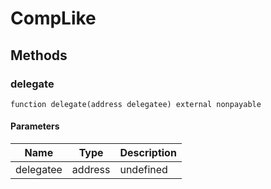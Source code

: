 # CompLike









## Methods

### delegate

```solidity
function delegate(address delegatee) external nonpayable
```





#### Parameters

| Name | Type | Description |
|---|---|---|
| delegatee | address | undefined |




